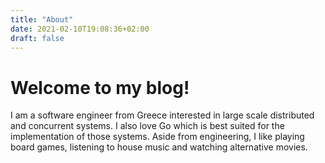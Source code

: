 ```yaml
---
title: "About"
date: 2021-02-10T19:08:36+02:00
draft: false
---
```



# Welcome to my blog!

I am a software engineer from Greece interested in large scale distributed and concurrent systems. I also love Go which is best suited for the implementation of those systems. Aside from engineering, I like playing board games, listening to house music and watching alternative movies.